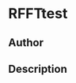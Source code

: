 # RFFTtest

## Author

<!-- Insert Your Name Here -->

## Description

<!-- Describe your example here -->
